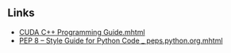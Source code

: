 ## Links
* [CUDA C++ Programming Guide.mhtml](https://docs.nvidia.com/cuda/cuda-c-programming-guide/index.html)
* [PEP 8 – Style Guide for Python Code _ peps.python.org.mhtml](https://peps.python.org/pep-0008/)
